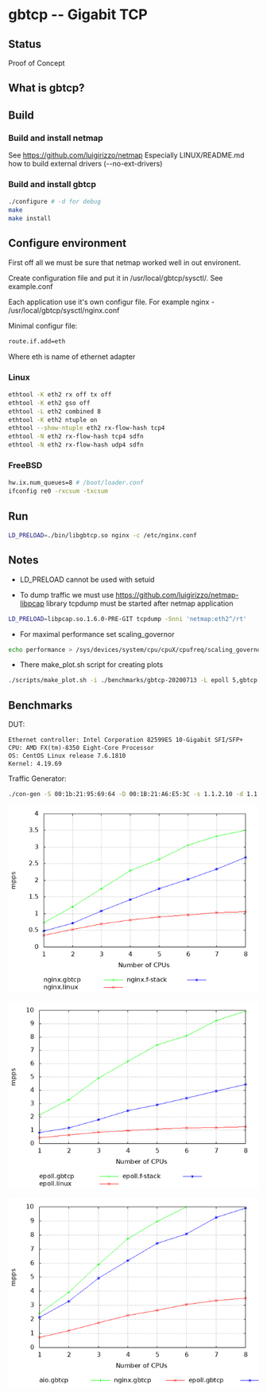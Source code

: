 # gbtcp -- Gigabit TCP 

## Status
Proof of Concept

## What is gbtcp?


## Build
### Build and install netmap
See https://github.com/luigirizzo/netmap
Especially LINUX/README.md how to build external drivers (--no-ext-drivers)

### Build and install gbtcp
```bash
./configure # -d for debug
make
make install
```

## Configure environment
First off all we must be sure that netmap worked well in out environent.



Create configuration file and put it in /usr/local/gbtcp/sysctl/. See example.conf

Each application use it's own configur file.
For example nginx - /usr/local/gbtcp/sysctl/nginx.conf

Minimal configur file:
```bash
route.if.add=eth
```
Where eth is name of ethernet adapter

### Linux

```bash
ethtool -K eth2 rx off tx off
ethtool -K eth2 gso off
ethtool -L eth2 combined 8
ethtool -K eth2 ntuple on
ethtool --show-ntuple eth2 rx-flow-hash tcp4
ethtool -N eth2 rx-flow-hash tcp4 sdfn
ethtool -N eth2 rx-flow-hash udp4 sdfn
```

### FreeBSD
```bash
hw.ix.num_queues=8 # /boot/loader.conf
ifconfig re0 -rxcsum -txcsum
```

## Run

```bash
LD_PRELOAD=./bin/libgbtcp.so nginx -c /etc/nginx.conf
```

## Notes
* LD_PRELOAD cannot be used with setuid

* To dump traffic we must use  https://github.com/luigirizzo/netmap-libpcap library
tcpdump must be started after netmap application
```bash
LD_PRELOAD=libpcap.so.1.6.0-PRE-GIT tcpdump -Snni 'netmap:eth2^/rt'
```

* For maximal performance set scaling_governor
```bash
echo performance > /sys/devices/system/cpu/cpuX/cpufreq/scaling_governor
```

* There make_plot.sh script for creating plots
```bash
./scripts/make_plot.sh -i ./benchmarks/gbtcp-20200713 -L epoll 5,gbtcp,green 7,linux,red 9,f-stack,blue
```

## Benchmarks

DUT:

    Ethernet controller: Intel Corporation 82599ES 10-Gigabit SFI/SFP+
    CPU: AMD FX(tm)-8350 Eight-Core Processor
    OS: CentOS Linux release 7.6.1810
    Kernel: 4.19.69

Traffic Generator:

```bash
./con-gen -S 00:1b:21:95:69:64 -D 00:1B:21:A6:E5:3C -s 1.1.2.10 -d 1.1.2.1  -a 0 -p 80 -c 1000 -i 'eth2-0' --toy -- -s 1.1.2.11  -i 'eth2-1' -a 1 -- -s 1.1.2.12 -i 'eth2-2' -a 2 -- -s 1.1.2.13 -i 'eth2-3' -a 3
```

![](nginx_pps.png)

![](epoll_pps.png)

![](apps_pps.png)


